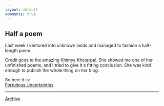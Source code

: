 ```yaml
---
layout: default
comments: true
---
```


## Half a poem

Last week I ventured into unknown lands and managed to fashion a half-length poem.

Credit goes to the amazing [Khimya Khetarpal](http://about.me/khetarpalkhimya). She showed me one of her unfinished poems, and I tried to give it a fitting conclusion. She was kind enough to publish the whole thing on her blog.

So here it is: <br>
[Fortuitous Uncertainties](http://expressionspoetry.wordpress.com/2014/04/27/fortuitous-uncertainties/)

* * *

[Archive](../archive)
